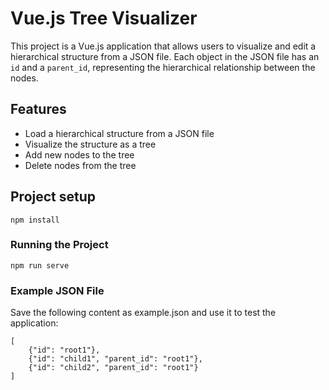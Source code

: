 # Vue.js Tree Visualizer

This project is a Vue.js application that allows users to visualize and edit a hierarchical structure from a JSON file. Each object in the JSON file has an `id` and a `parent_id`, representing the hierarchical relationship between the nodes.

## Features

- Load a hierarchical structure from a JSON file
- Visualize the structure as a tree
- Add new nodes to the tree
- Delete nodes from the tree

## Project setup
```
npm install
```

### Running the Project
```
npm run serve
```

### Example JSON File
Save the following content as example.json and use it to test the application:

```
[
    {"id": "root1"},
    {"id": "child1", "parent_id": "root1"},
    {"id": "child2", "parent_id": "root1"}
]
```
